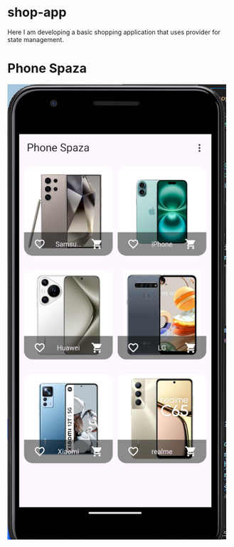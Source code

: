 # shop-app
Here I am developing a basic shopping application that uses provider for state management.

# Phone Spaza

![alt text](image.png)
